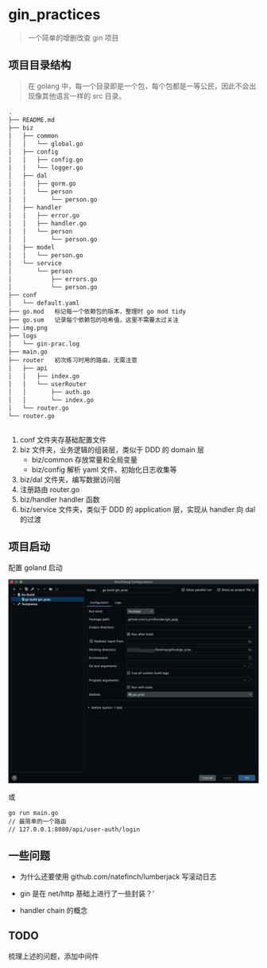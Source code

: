 # gin_practices
> 一个简单的增删改查 gin 项目
## 项目目录结构

> 在 golang 中，每一个目录即是一个包，每个包都是一等公民，因此不会出现像其他语言一样的 src 目录。

```plain
.
├── README.md
├── biz
│   ├── common
│   │   └── global.go
│   ├── config
│   │   ├── config.go
│   │   └── logger.go
│   ├── dal
│   │   ├── gorm.go
│   │   └── person
│   │       └── person.go
│   ├── handler
│   │   ├── error.go
│   │   ├── handler.go
│   │   └── person
│   │       └── person.go
│   ├── model
│   │   └── person.go
│   └── service
│       └── person
│           ├── errors.go
│           └── person.go
├── conf
│   └── default.yaml
├── go.mod   标记每一个依赖包的版本，整理时 go mod tidy 
├── go.sum   记录每个依赖包的哈希值，这里不需要太过关注
├── img.png
├── logs
│   └── gin-prac.log
├── main.go
├── router   初次练习时用的路由，无需注意
│   ├── api
│   │   ├── index.go
│   │   └── userRouter
│   │       ├── auth.go
│   │       └── index.go
│   └── router.go
└── router.go    
    
```
1. conf 文件夹存基础配置文件
2. biz 文件夹，业务逻辑的组装层，类似于 DDD 的 domain 层
   - biz/common 存放常量和全局变量
   - biz/config 解析 yaml 文件、初始化日志收集等
3. biz/dal 文件夹，编写数据访问层
4. 注册路由 router.go
5. biz/handler handler 函数
6. biz/service 文件夹，类似于 DDD 的 application 层，实现从 handler 向 dal 的过渡

## 项目启动
配置 goland 启动

![img.png](img.png)

或
```golang
go run main.go
// 最简单的一个路由
// 127.0.0.1:8080/api/user-auth/login
```

## 一些问题

- 为什么还要使用 github.com/natefinch/lumberjack 写滚动日志
- gin 是在 net/http 基础上进行了一些封装？'

- handler chain 的概念

## TODO 
梳理上述的问题，添加中间件
